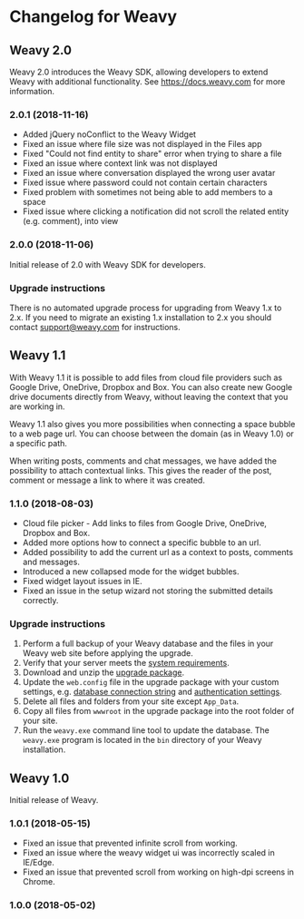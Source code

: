 # Changelog for Weavy

## Weavy 2.0

Weavy 2.0 introduces the Weavy SDK, allowing developers to extend Weavy with additional 
functionality. See https://docs.weavy.com for more information.

### 2.0.1 (2018-11-16)

* Added jQuery noConflict to the Weavy Widget
* Fixed an issue where file size was not displayed in the Files app
* Fixed "Could not find entity to share" error when trying to share a file
* Fixed an issue where context link was not displayed
* Fixed an issue where conversation displayed the wrong user avatar
* Fixed issue where password could not contain certain characters
* Fixed problem with sometimes not being able to add members to a space
* Fixed issue where clicking a notification did not scroll the related entity (e.g. comment), into view 

### 2.0.0 (2018-11-06)

Initial release of 2.0 with Weavy SDK for developers.

### Upgrade instructions

There is no automated upgrade process for upgrading from Weavy 1.x to 2.x. If you need to migrate
an existing 1.x installation to 2.x you should contact support@weavy.com for instructions.

## Weavy 1.1

With Weavy 1.1 it is possible to add files from cloud file providers such as Google Drive, OneDrive, 
Dropbox and Box. You can also create new Google drive documents directly from Weavy, without leaving
the context that you are working in.

Weavy 1.1 also gives you more possibilities when connecting a space bubble to a web page url. You
can choose between the domain (as in Weavy 1.0) or a specific path.

When writing posts, comments and chat messages, we have added the possibility to attach contextual 
links. This gives the reader of the post, comment or message a link to where it was created.

### 1.1.0 (2018-08-03)

* Cloud file picker - Add links to files from Google Drive, OneDrive, Dropbox and Box.
* Added more options how to connect a specific bubble to an url.
* Added possibility to add the current url as a context to posts, comments and messages.
* Introduced a new collapsed mode for the widget bubbles.
* Fixed widget layout issues in IE.
* Fixed an issue in the setup wizard not storing the submitted details correctly.

### Upgrade instructions

1. Perform a full backup of your Weavy database and the files in your Weavy web site before applying the upgrade.
2. Verify that your server meets the [system requirements](http://docs.weavy.com/installation/on-prem#system-requirements).
3. Download and unzip the [upgrade package](http://files.weavy.com/releases/weavy-latest.zip).
4. Update the `web.config` file in the upgrade package with your custom settings, e.g. [database connection string](http://docs.weavy.com/developers/connection-string) and [authentication settings](http://docs.weavy.com/manual/manage/authentication-settings).
5. Delete all files and folders from your site except `App_Data`.
6. Copy all files from `wwwroot` in the upgrade package into the root folder of your site.
7. Run the `weavy.exe` command line tool to update the database. The `weavy.exe` program is located in the `bin` directory of your Weavy installation.

## Weavy 1.0

Initial release of Weavy.

### 1.0.1 (2018-05-15)

* Fixed an issue that prevented infinite scroll from working.
* Fixed an issue where the weavy widget ui was incorrectly scaled in IE/Edge.
* Fixed an issue that prevented scroll from working on high-dpi screens in Chrome.

### 1.0.0 (2018-05-02)
